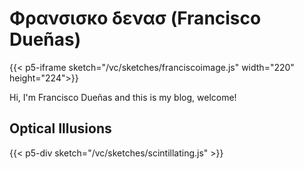 # Φρανσισκο δενασ (Francisco Dueñas)

{{< p5-iframe sketch="/vc/sketches/franciscoimage.js" width="220" height="224">}}

Hi, I'm Francisco Dueñas and this is my blog, welcome!

## Optical Illusions

{{< p5-div sketch="/vc/sketches/scintillating.js" >}}